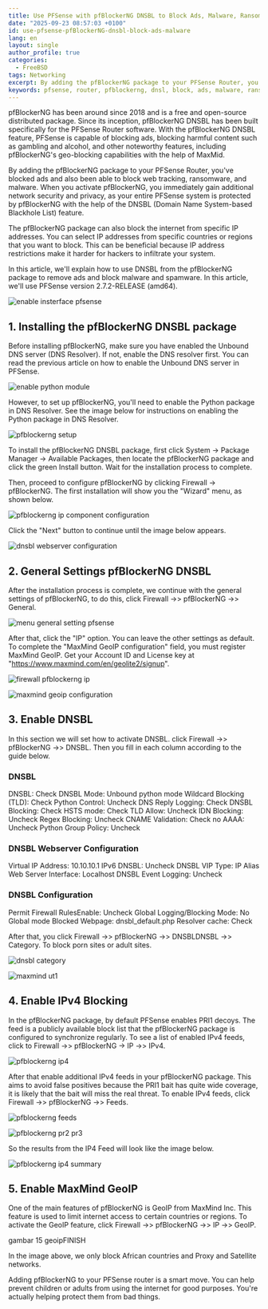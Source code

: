```yaml
---
title: Use PFSense with pfBlockerNG DNSBL to Block Ads, Malware, Ransomware, and Web Tracking
date: "2025-09-23 08:57:03 +0100"
id: use-pfsense-pfBlockerNG-dnsbl-block-ads-malware
lang: en
layout: single
author_profile: true
categories:
  - FreeBSD
tags: Networking
excerpt: By adding the pfBlockerNG package to your PFSense Router, you've blocked ads and also been able to block web tracking, ransomware, and malware. When you activate pfBlockerNG, you immediately gain additional network security and privacy, as your entire PFSense system is protected by pfBlockerNG with the help of the DNSBL (Domain Name System-based Blackhole List) feature
keywords: pfsense, router, pfblockerng, dnsl, block, ads, malware, ransomware, web, tracking, firewall
---
```


pfBlockerNG has been around since 2018 and is a free and open-source distributed package. Since its inception, pfBlockerNG DNSBL has been built specifically for the PFSense Router software. With the pfBlockerNG DNSBL feature, PFSense is capable of blocking ads, blocking harmful content such as gambling and alcohol, and other noteworthy features, including pfBlockerNG's geo-blocking capabilities with the help of MaxMid.

By adding the pfBlockerNG package to your PFSense Router, you've blocked ads and also been able to block web tracking, ransomware, and malware. When you activate pfBlockerNG, you immediately gain additional network security and privacy, as your entire PFSense system is protected by pfBlockerNG with the help of the DNSBL (Domain Name System-based Blackhole List) feature.

The pfBlockerNG package can also block the internet from specific IP addresses. You can select IP addresses from specific countries or regions that you want to block. This can be beneficial because IP address restrictions make it harder for hackers to infiltrate your system.

In this article, we'll explain how to use DNSBL from the pfBlockerNG package to remove ads and block malware and spamware. In this article, we'll use PFSense version 2.7.2-RELEASE (amd64).

![enable insterface pfsense](https://gitlab.com/unixbsdshell/unixbsdshell.gitlab.io/-/raw/main/img/1_enable_insterface.png)

## 1. Installing the pfBlockerNG DNSBL package

Before installing pfBlockerNG, make sure you have enabled the Unbound DNS server (DNS Resolver). If not, enable the DNS resolver first. You can read the previous article on how to enable the Unbound DNS server in PFSense.

![enable python module](https://gitlab.com/unixbsdshell/unixbsdshell.gitlab.io/-/raw/main/img/2_enable_Python-Module.png)

However, to set up pfBlockerNG, you'll need to enable the Python package in DNS Resolver. See the image below for instructions on enabling the Python package in DNS Resolver.

![pfblockerng setup](https://gitlab.com/unixbsdshell/unixbsdshell.gitlab.io/-/raw/main/img/3_pfblockerng-setup.png)

To install the pfBlockerNG DNSBL package, first click System -> Package Manager -> Available Packages, then locate the pfBlockerNG package and click the green Install button. Wait for the installation process to complete.

Then, proceed to configure pfBlockerNG by clicking Firewall -> pfBlockerNG. The first installation will show you the "Wizard" menu, as shown below.

![pfblockerng ip component configuration](https://gitlab.com/unixbsdshell/unixbsdshell.gitlab.io/-/raw/main/img/4_pfblockerNG-IP.png)

Click the "Next" button to continue until the image below appears.

![dnsbl webserver configuration](https://gitlab.com/unixbsdshell/unixbsdshell.gitlab.io/-/raw/main/img/5-dnsbl-webserver-configuration.png)


## 2. General Settings pfBlockerNG DNSBL

After the installation process is complete, we continue with the general settings of pfBlockerNG, to do this, click Firewall ->> pfBlockerNG ->> General.

![menu general setting pfsense](https://gitlab.com/unixbsdshell/unixbsdshell.gitlab.io/-/raw/main/img/6_menu-general-setup-pfsense.png)

After that, click the "IP" option. You can leave the other settings as default. To complete the "MaxMind GeoIP configuration" field, you must register MaxMind GeoIP. Get your Account ID and License key at "https://www.maxmind.com/en/geolite2/signup".

![firewall pfblockerng ip](https://gitlab.com/unixbsdshell/unixbsdshell.gitlab.io/-/raw/main/img/7_firewall-fblockerng-ip.png)


![maxmind geoip configuration](https://gitlab.com/unixbsdshell/unixbsdshell.gitlab.io/-/raw/main/img/8-maxmind-geoip.png)

## 3. Enable DNSBL
   
In this section we will set how to activate DNSBL. click Firewall ->> pfBlockerNG ->> DNSBL. Then you fill in each column according to the guide below.

### DNSBL

DNSBL: Check
DNSBL Mode: Unbound python mode
Wildcard Blocking (TLD): Check
Python Control: Uncheck
DNS Reply Logging: Check
DNSBL Blocking: Check
HSTS mode: Check
TLD Allow: Uncheck
IDN Blocking: Uncheck
Regex Blocking: Uncheck
CNAME Validation: Check
no AAAA: Uncheck
Python Group Policy: Uncheck

### DNSBL Webserver Configuration

Virtual IP Address: 10.10.10.1
IPv6 DNSBL: Uncheck
DNSBL VIP Type: IP Alias
Web Server Interface: Localhost
DNSBL Event Logging: Uncheck

### DNSBL Configuration

Permit Firewall RulesEnable: Uncheck
Global Logging/Blocking Mode: No Global mode
Blocked Webpage: dnsbl_default.php
Resolver cache: Check

After that, you click Firewall ->> pfBlockerNG ->> DNSBLDNSBL ->> Category. To block porn sites or adult sites.

![dnsbl category](https://gitlab.com/unixbsdshell/unixbsdshell.gitlab.io/-/raw/main/img/9-DNSBL-Category.png)

![maxmind ut1](https://gitlab.com/unixbsdshell/unixbsdshell.gitlab.io/-/raw/main/img/10-maxmind-UT1.png)

## 4. Enable IPv4 Blocking

In the pfBlockerNG package, by default PFSense enables PRI1 decoys. The feed is a publicly available block list that the pfBlockerNG package is configured to synchronize regularly. To see a list of enabled IPv4 feeds, click to Firewall ->> pfBlockerNG -> IP ->> IPv4.


![pfblockerng ip4](https://gitlab.com/unixbsdshell/unixbsdshell.gitlab.io/-/raw/main/img/11-pfblockerng-IP4.png)

After that enable additional IPv4 feeds in your pfBlockerNG package. This aims to avoid false positives because the PRI1 bait has quite wide coverage, it is likely that the bait will miss the real threat. To enable IPv4 feeds, click Firewall ->> pfBlockerNG ->> Feeds.

![pfblockerng feeds](https://gitlab.com/unixbsdshell/unixbsdshell.gitlab.io/-/raw/main/img/12-pfblockerng-FEEDS.jpg)

![pfblockerng pr2 pr3](https://gitlab.com/unixbsdshell/unixbsdshell.gitlab.io/-/raw/main/img/13-pr2-pr3.jpg)

So the results from the IP4 Feed will look like the image below.


![pfblockerng ip4 summary](https://gitlab.com/unixbsdshell/unixbsdshell.gitlab.io/-/raw/main/img/14-pfblockerngIP4.png)


## 5. Enable MaxMind GeoIP

One of the main features of pfBlockerNG is GeoIP from MaxMind Inc. This feature is used to limit internet access to certain countries or regions. To activate the GeoIP feature, click Firewall ->> pfBlockerNG ->> IP ->> GeoIP.


gambar 15 geoipFINISH


In the image above, we only block African countries and Proxy and Satellite networks.

Adding pfBlockerNG to your PFSense router is a smart move. You can help prevent children or adults from using the internet for good purposes. You're actually helping protect them from bad things.








